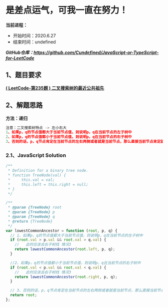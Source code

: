 ﻿# 是差点运气，可我一直在努力！
**当前进程：**

 - 开始时间：2020.6.27 
 - 结束时间：undefined

***GitHub仓库：https://github.com/Cundefined/JavaScript-or-TypeScript-for-LeetCode***



## 1、题目要求
[**( LeetCode-第235题 )  二叉搜索树的最近公共祖先**](https://leetcode-cn.com/problems/lowest-common-ancestor-of-a-binary-search-tree/)
      




## 2、解题思路
**方法：递归**
```javascript
注意：二叉搜索树特点 -> 左小右大
1、如果p，q的节点值都大于当前节点值，则说明p，q在当前节点的左子树中
2、如果p，q的节点值都小于当前节点值，则说明p，q在当前节点的右子树中
3、否则的话，p，q节点肯定在当前节点的左右两侧或者就是当前节点，那么直接当前节点肯定就是其最近祖先
```


### 2.1、JavaScript Solution

```javascript
/**
 * Definition for a binary tree node.
 * function TreeNode(val) {
 *     this.val = val;
 *     this.left = this.right = null;
 * }
 */

/**
 * @param {TreeNode} root
 * @param {TreeNode} p
 * @param {TreeNode} q
 * @return {TreeNode}
 */
var lowestCommonAncestor = function (root, p, q) {
  // 1、如果p，q的节点值都大于当前节点值，则说明p，q在当前节点的左子树中
  if (root.val > p.val && root.val > q.val) {
    //   此时应该去右子树找 情况3
    return lowestCommonAncestor(root.left, p, q);
  }

  //2、如果p，q的节点值都小于当前节点值，则说明p，q在当前节点的右子树中
  if (root.val < p.val && root.val < q.val) {
    //   此时应该去右子树找 情况3
    return lowestCommonAncestor(root.right, p, q);
  }

  // 3、否则的话，p，q节点肯定在当前节点的左右两侧或者就是当前节点，那么直接当前节点肯定就是其最近祖先
  return root;
};
```


